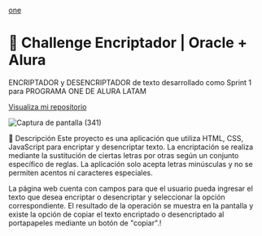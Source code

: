 [one](https://github.com/luciano9912/Encriptador-y-Desencriptador---Challenge-ONE/assets/107219907/7a06524d-6fa5-474e-9d16-8773d277e037)

# 🚀 Challenge Encriptador | Oracle + Alura
ENCRIPTADOR y DESENCRIPTADOR de texto desarrollado como Sprint 1 para PROGRAMA ONE DE ALURA LATAM 

<a href="https://luciano9912.github.io/Encriptador-y-Desencriptador---Challenge-ONE/">Visualiza mi repositorio</a>

![Captura de pantalla (341)](https://github.com/luciano9912/Encriptador-y-Desencriptador---Challenge-ONE/assets/107219907/ad1c76f8-fb66-4ef3-8165-6cc03a624d48)


📝 Descripción
Este proyecto es una aplicación que utiliza HTML, CSS, JavaScript para encriptar y desencriptar texto. La encriptación se realiza mediante la sustitución de ciertas letras por otras según un conjunto específico de reglas. La aplicación solo acepta letras minúsculas y no se permiten acentos ni caracteres especiales.

La página web cuenta con campos para que el usuario pueda ingresar el texto que desea encriptar o desencriptar y seleccionar la opción correspondiente. El resultado de la operación se muestra en la pantalla y existe la opción de copiar el texto encriptado o desencriptado al portapapeles mediante un botón de "copiar".!


